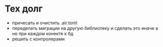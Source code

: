 # Тех долг
- причесать и очистить .air.toml
- переделать миграции на другую библиотеку и сделать это иначе а не при каждом конекте к бд
- решить с контролерами